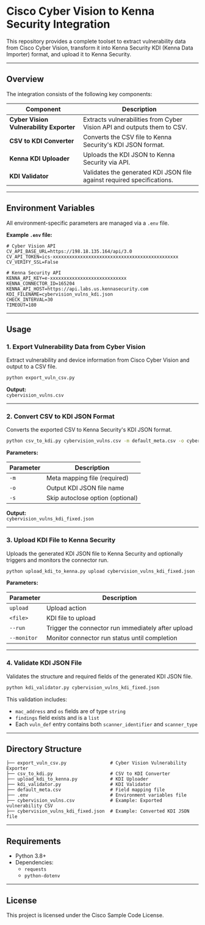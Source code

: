 # Cisco Cyber Vision to Kenna Security Integration

This repository provides a complete toolset to extract vulnerability data from Cisco Cyber Vision, transform it into Kenna Security KDI (Kenna Data Importer) format, and upload it to Kenna Security.

---

## Overview

The integration consists of the following key components:

| Component                             | Description                                                       |
|-------------------------------------|-------------------------------------------------------------------|
| **Cyber Vision Vulnerability Exporter** | Extracts vulnerabilities from Cyber Vision API and outputs them to CSV. |
| **CSV to KDI Converter**            | Converts the CSV file to Kenna Security's KDI JSON format.        |
| **Kenna KDI Uploader**              | Uploads the KDI JSON to Kenna Security via API.                   |
| **KDI Validator**                   | Validates the generated KDI JSON file against required specifications. |

---

## Environment Variables

All environment-specific parameters are managed via a `.env` file.

**Example `.env` file:**

```env
# Cyber Vision API
CV_API_BASE_URL=https://198.18.135.164/api/3.0
CV_API_TOKEN=ics-xxxxxxxxxxxxxxxxxxxxxxxxxxxxxxxxxxxxxxxxxxxxxx
CV_VERIFY_SSL=False

# Kenna Security API
KENNA_API_KEY=e-xxxxxxxxxxxxxxxxxxxxxxxxxxxx
KENNA_CONNECTOR_ID=165204
KENNA_API_HOST=https://api.labs.us.kennasecurity.com
KDI_FILENAME=cybervision_vulns_kdi.json
CHECK_INTERVAL=30
TIMEOUT=180
```

---

## Usage

### 1. Export Vulnerability Data from Cyber Vision

Extract vulnerability and device information from Cisco Cyber Vision and output to a CSV file.

```bash
python export_vuln_csv.py
```

**Output:**  
`cybervision_vulns.csv`

---

### 2. Convert CSV to KDI JSON Format

Converts the exported CSV to Kenna Security's KDI JSON format.

```bash
python csv_to_kdi.py cybervision_vulns.csv -m default_meta.csv -o cybervision_vulns_kdi_fixed.json -s
```

**Parameters:**

| Parameter | Description                                     |
|---------|-------------------------------------------------|
| `-m`    | Meta mapping file (required)                    |
| `-o`    | Output KDI JSON file name                       |
| `-s`    | Skip autoclose option (optional)                |

**Output:**  
`cybervision_vulns_kdi_fixed.json`

---

### 3. Upload KDI File to Kenna Security

Uploads the generated KDI JSON file to Kenna Security and optionally triggers and monitors the connector run.

```bash
python upload_kdi_to_kenna.py upload cybervision_vulns_kdi_fixed.json --run --monitor
```

**Parameters:**

| Parameter    | Description                                        |
|------------|----------------------------------------------------|
| `upload`   | Upload action                                      |
| `<file>`   | KDI file to upload                                 |
| `--run`    | Trigger the connector run immediately after upload |
| `--monitor`| Monitor connector run status until completion      |

---

### 4. Validate KDI JSON File

Validates the structure and required fields of the generated KDI JSON file.

```bash
python kdi_validator.py cybervision_vulns_kdi_fixed.json
```

This validation includes:

- `mac_address` and `os` fields are of type `string`
- `findings` field exists and is a `list`
- Each `vuln_def` entry contains both `scanner_identifier` and `scanner_type`

---

## Directory Structure

```
├── export_vuln_csv.py                # Cyber Vision Vulnerability Exporter
├── csv_to_kdi.py                     # CSV to KDI Converter
├── upload_kdi_to_kenna.py            # KDI Uploader
├── kdi_validator.py                  # KDI Validator
├── default_meta.csv                  # Field mapping file
├── .env                              # Environment variables file
├── cybervision_vulns.csv             # Example: Exported vulnerability CSV
├── cybervision_vulns_kdi_fixed.json  # Example: Converted KDI JSON file
```

---

## Requirements

- Python 3.8+
- Dependencies:
  - `requests`
  - `python-dotenv`

---

## License

This project is licensed under the Cisco Sample Code License.
